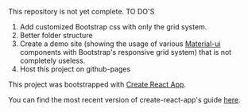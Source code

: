 This repository is not yet complete.
TO DO'S
  1. Add customized Bootstrap css with only the grid system.
  2. Better folder structure
  3. Create a demo site (showing the usage of various [Material-ui](http://www.material-ui.com/#/) components with Bootstrap's responsive grid system) that is not completely useless.
  4. Host this project on github-pages

This project was bootstrapped with [Create React App](https://github.com/facebookincubator/create-react-app).

You can find the most recent version of create-react-app's guide [here](https://github.com/facebookincubator/create-react-app/blob/master/packages/react-scripts/template/README.md).
